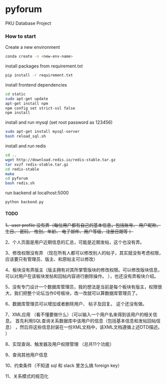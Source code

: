 # pyforum
PKU Database Project

### How to start

Create a new environment

```bash
conda create -n <new-env-name>
```


install packages from requirement.txt

```bash
pip install -r requirement.txt
```

install frontend dependencies

```bash
cd static
sudo apt-get update
apt-get install npm
npm config set strict-ssl false
npm install
```

install and run mysql (set root password as 123456)

```bash
sudo apt-get install mysql-server
bash reload_sql.sh
```

install and run redis

```bash
cd ..
wget http://download.redis.io/redis-stable.tar.gz
tar xvzf redis-stable.tar.gz
cd redis-stable
make
cd pyforum
bash redis.sh
```

run backend at localhost:5000

```bash
python backend.py
```

#### TODO

~~1、user profile 没有弄（每位用户都有自己的基本信息，包括账号、 用户昵称、生日、 密码、 性别、年龄、 电子邮件、用户等级、注册日期等 ）~~

2、个人页面是用户近期信息的汇总，可能是近期发帖，这个也没有弄。

3、修改权限没有弄 （现在所有人都可以修改别人的帖子，其实就没有考虑权限，应该要只有管理员、版主、和原帖主可以修改）

4、板块没有弄版主（版主拥有对其所掌管版块的修改权限。可以修改版块信息， 可以对用户在该板块发帖和回帖内容进行删除操作。 ），也还没有弄板块介绍。

5、没有专门设计一个数据库管理员，我的想法是当前是每个板块有版主，权限很大，我们把整个论坛当作0号板块，改一改就可以算数据库管理员了。

6、数据库管理员可以增加或者删除用户、 帖子及回复。 这个还没有做。

7、XML应用 （看不懂要做什么）（可以输入一个用户名来得到该用户的相关信息。 首先利用SQL查询关系数据库中该用户的信息（包括基本信息和发帖回帖信息） ，然后将这些信息封装在一份XML文档中，该XML文档遵循上述DTD描述。 ）

8、实现查询、触发器及用户权限管理 （总共11个功能）

9、查询其他用户信息

10、约束条件（不知道 sql 和 slack 里怎么搞 foreign key）

11、关系模式的规范化
